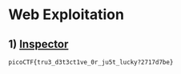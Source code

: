 # Web Exploitation 

## 1) [Inspector](https://2019shell1.picoctf.com/problem/28717/)
	picoCTF{tru3_d3t3ct1ve_0r_ju5t_lucky?2717d7be}